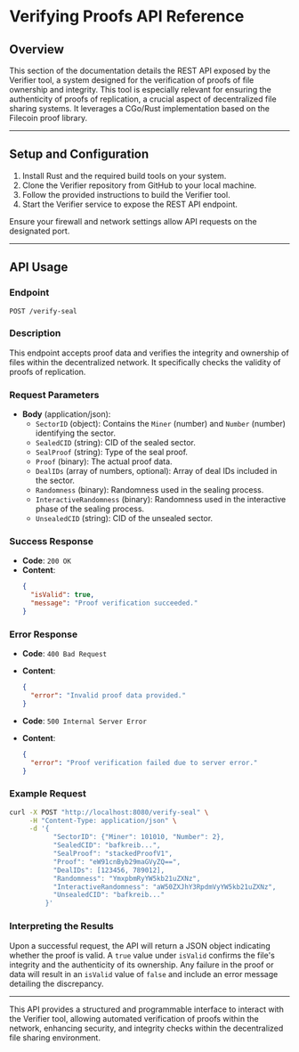 # Verifying Proofs API Reference

## Overview

This section of the documentation details the REST API exposed by the Verifier tool, a system designed for the verification of proofs of file ownership and integrity. This tool is especially relevant for ensuring the authenticity of proofs of replication, a crucial aspect of decentralized file sharing systems. It leverages a CGo/Rust implementation based on the Filecoin proof library.

---

## Setup and Configuration

1. Install Rust and the required build tools on your system.
2. Clone the Verifier repository from GitHub to your local machine.
3. Follow the provided instructions to build the Verifier tool.
4. Start the Verifier service to expose the REST API endpoint.

Ensure your firewall and network settings allow API requests on the designated port.

---

## API Usage

### Endpoint

`POST /verify-seal`

### Description

This endpoint accepts proof data and verifies the integrity and ownership of files within the decentralized network. It specifically checks the validity of proofs of replication.

### Request Parameters

- **Body** (application/json):
  - `SectorID` (object): Contains the `Miner` (number) and `Number` (number) identifying the sector.
  - `SealedCID` (string): CID of the sealed sector.
  - `SealProof` (string): Type of the seal proof.
  - `Proof` (binary): The actual proof data.
  - `DealIDs` (array of numbers, optional): Array of deal IDs included in the sector.
  - `Randomness` (binary): Randomness used in the sealing process.
  - `InteractiveRandomness` (binary): Randomness used in the interactive phase of the sealing process.
  - `UnsealedCID` (string): CID of the unsealed sector.

### Success Response

- **Code**: `200 OK`
- **Content**:
  ```json
  {
    "isValid": true,
    "message": "Proof verification succeeded."
  }
  ```

### Error Response

- **Code**: `400 Bad Request`
- **Content**:
  ```json
  {
    "error": "Invalid proof data provided."
  }
  ```

- **Code**: `500 Internal Server Error`
- **Content**:
  ```json
  {
    "error": "Proof verification failed due to server error."
  }
  ```

### Example Request

```bash
curl -X POST "http://localhost:8080/verify-seal" \
     -H "Content-Type: application/json" \
     -d '{
           "SectorID": {"Miner": 101010, "Number": 2},
           "SealedCID": "bafkreib...",
           "SealProof": "stackedProofV1",
           "Proof": "eW91cnByb29maGVyZQ==",
           "DealIDs": [123456, 789012],
           "Randomness": "YmxpbmRyYW5kb21uZXNz",
           "InteractiveRandomness": "aW50ZXJhY3RpdmVyYW5kb21uZXNz",
           "UnsealedCID": "bafkreib..."
         }'
```

### Interpreting the Results

Upon a successful request, the API will return a JSON object indicating whether the proof is valid. A `true` value under `isValid` confirms the file's integrity and the authenticity of its ownership. Any failure in the proof or data will result in an `isValid` value of `false` and include an error message detailing the discrepancy.

---

This API provides a structured and programmable interface to interact with the Verifier tool, allowing automated verification of proofs within the network, enhancing security, and integrity checks within the decentralized file sharing environment.